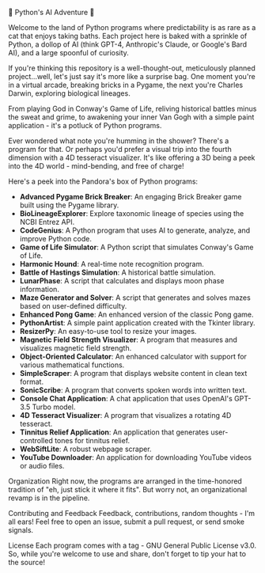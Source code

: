 🐍 Python's AI Adventure 🐍

Welcome to the land of Python programs where predictability is as rare as a cat that enjoys taking baths. Each project here is baked with a sprinkle of Python, a dollop of AI (think GPT-4, Anthropic's Claude, or Google's Bard AI), and a large spoonful of curiosity.

If you're thinking this repository is a well-thought-out, meticulously planned project...well, let's just say it's more like a surprise bag. One moment you're in a virtual arcade, breaking bricks in a Pygame, the next you're Charles Darwin, exploring biological lineages.

From playing God in Conway's Game of Life, reliving historical battles minus the sweat and grime, to awakening your inner Van Gogh with a simple paint application - it's a potluck of Python programs.

Ever wondered what note you're humming in the shower? There's a program for that. Or perhaps you'd prefer a visual trip into the fourth dimension with a 4D tesseract visualizer. It's like offering a 3D being a peek into the 4D world - mind-bending, and free of charge!

Here's a peek into the Pandora's box of Python programs:

- **Advanced Pygame Brick Breaker**: An engaging Brick Breaker game built using the Pygame library.
- **BioLineageExplorer**: Explore taxonomic lineage of species using the NCBI Entrez API.
- **CodeGenius**: A Python program that uses AI to generate, analyze, and improve Python code.
- **Game of Life Simulator**: A Python script that simulates Conway's Game of Life.
- **Harmonic Hound**: A real-time note recognition program.
- **Battle of Hastings Simulation**: A historical battle simulation.
- **LunarPhase**: A script that calculates and displays moon phase information.
- **Maze Generator and Solver**: A script that generates and solves mazes based on user-defined difficulty.
- **Enhanced Pong Game**: An enhanced version of the classic Pong game.
- **PythonArtist**: A simple paint application created with the Tkinter library.
- **ResizerPy**: An easy-to-use tool to resize your images.
- **Magnetic Field Strength Visualizer**: A program that measures and visualizes magnetic field strength.
- **Object-Oriented Calculator**: An enhanced calculator with support for various mathematical functions.
- **SimpleScraper**: A program that displays website content in clean text format.
- **SonicScribe**: A program that converts spoken words into written text.
- **Console Chat Application**: A chat application that uses OpenAI's GPT-3.5 Turbo model.
- **4D Tesseract Visualizer**: A program that visualizes a rotating 4D tesseract.
- **Tinnitus Relief Application**: An application that generates user-controlled tones for tinnitus relief.
- **WebSiftLite**: A robust webpage scraper.
- **YouTube Downloader**: An application for downloading YouTube videos or audio files.

Organization
Right now, the programs are arranged in the time-honored tradition of "eh, just stick it where it fits". But worry not, an organizational revamp is in the pipeline.

Contributing and Feedback
Feedback, contributions, random thoughts - I'm all ears! Feel free to open an issue, submit a pull request, or send smoke signals.

License
Each program comes with a tag - GNU General Public License v3.0. So, while you're welcome to use and share, don't forget to tip your hat to the source!
